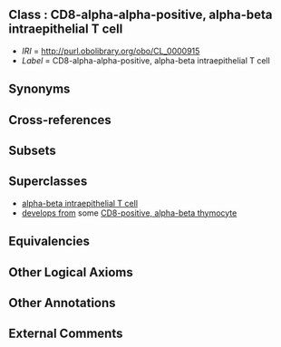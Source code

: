 
## Class : CD8-alpha-alpha-positive, alpha-beta intraepithelial T cell

 * *IRI* = http://purl.obolibrary.org/obo/CL_0000915
 * *Label* = CD8-alpha-alpha-positive, alpha-beta intraepithelial T cell

## Synonyms


## Cross-references


## Subsets


## Superclasses

 * [alpha-beta intraepithelial T cell](../../CL/97/CL_0000797.md)
 * [develops from](../../RO/02/RO_0002202.md) some [CD8-positive, alpha-beta thymocyte](../../CL/11/CL_0000811.md)

## Equivalencies


## Other Logical Axioms


## Other Annotations


## External Comments

